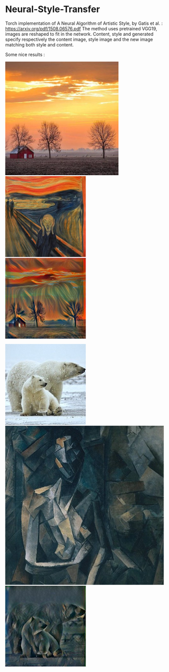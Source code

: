 # Neural-Style-Transfer

Torch implementation of A Neural Algorithm of Artistic Style, by Gatis et al. : https://arxiv.org/pdf/1508.06576.pdf
The method uses pretrained VGG19, images are reshaped to fit in the network.
Content, style and generated specify respectively the content image, style image and the new image matching both style and content.

Some nice results : 

![Screenshot](iowa.jpg)
![Screenshot](munch.jpg)
![Screenshot](iowa_generated.png)

![Screenshot](polarbear2.jpg)
![Screenshot](picasso.jpg)
![Screenshot](polarbear2_done.jpg)
